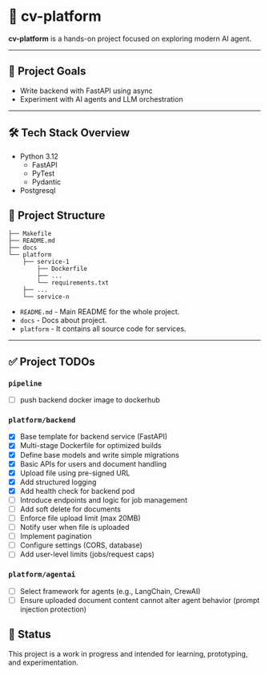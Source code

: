 # 🧠 cv-platform

**cv-platform** is a hands-on project focused on exploring modern AI agent.

---

## 🚀 Project Goals
- Write backend with FastAPI using async
- Experiment with AI agents and LLM orchestration

---

## 🛠️ Tech Stack Overview

- Python 3.12
    - FastAPI
    - PyTest
    - Pydantic
- Postgresql

## 📁 Project Structure

```
├── Makefile
├── README.md
├── docs
└── platform
    ├── service-1
        ├── Dockerfile
        ├── ...
        └── requirements.txt
    ├── ...
    └── service-n
```

- `README.md` - Main README for the whole project.
- `docs` - Docs about project.
- `platform` - It contains all source code for services.

---

## ✅ Project TODOs
### `pipeline`
- [ ] push backend docker image to dockerhub

### `platform/backend`
- [x] Base template for backend service (FastAPI)
- [x] Multi-stage Dockerfile for optimized builds
- [x] Define base models and write simple migrations
- [x] Basic APIs for users and document handling
- [x] Upload file using pre-signed URL
- [x] Add structured logging
- [x] Add health check for backend pod
- [ ] Introduce endpoints and logic for job management
- [ ] Add soft delete for documents
- [ ] Enforce file upload limit (max 20MB)
- [ ] Notify user when file is uploaded
- [ ] Implement pagination
- [ ] Configure settings (CORS, database)
- [ ] Add user-level limits (jobs/request caps)

### `platform/agentai`
- [ ] Select framework for agents (e.g., LangChain, CrewAI)
- [ ] Ensure uploaded document content cannot alter agent behavior (prompt injection protection)

## 📍 Status

This project is a work in progress and intended for learning, prototyping, and experimentation.
